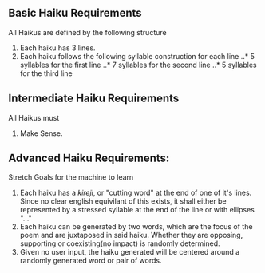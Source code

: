 Basic Haiku Requirements
---
All Haikus are defined by the following structure
1. Each haiku has 3 lines.
2. Each haiku follows the following syllable construction for each line
..* 5 syllables for the first line
..* 7 syllables for the second line
..* 5 syllables for the third line

Intermediate Haiku Requirements
---
All Haikus must
1. Make Sense.

Advanced Haiku Requirements:
---
Stretch Goals for the machine to learn
1. Each haiku has a _kireji_, or "cutting word" at the end of one of it's lines. Since no clear english equivilant of this exists, it shall either be represented by a stressed syllable at the end of the line or with ellipses "..."
2. Each haiku can be generated by two words, which are the focus of the poem and are juxtaposed in said haiku. Whether they are opposing, supporting or coexisting(no impact) is randomly determined.
3. Given no user input, the haiku generated will be centered around a randomly generated word or pair of words.

